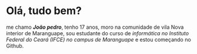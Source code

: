 # Olá, tudo bem?

me chamo _**João pedro**_, tenho 17 anos, moro na comunidade de vila Nova interior de Maranguape, sou estudante do curso de *informática no Instituto Federal do Ceará (IFCE) no campus de Maranguape* e estou começando no Github.
